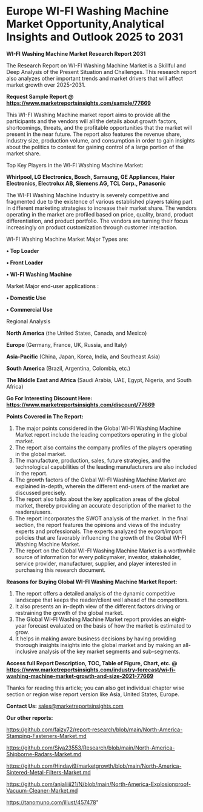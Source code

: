 # Europe WI-FI Washing Machine Market Opportunity,Analytical Insights and Outlook 2025 to 2031

<strong>WI-FI Washing Machine Market Research Report 2031</strong>

The Research Report on WI-FI Washing Machine Market is a Skillful and Deep Analysis of the Present Situation and Challenges. This research report also analyzes other important trends and market drivers that will affect market growth over 2025-2031.

<strong>Request Sample Report @ <a href=https://www.marketreportsinsights.com/sample/77669>https://www.marketreportsinsights.com/sample/77669</a></strong>

This WI-FI Washing Machine market report aims to provide all the participants and the vendors will all the details about growth factors, shortcomings, threats, and the profitable opportunities that the market will present in the near future. The report also features the revenue share, industry size, production volume, and consumption in order to gain insights about the politics to contest for gaining control of a large portion of the market share.

Top Key Players in the WI-FI Washing Machine Market:

<strong>Whirlpool, LG Electronics, Bosch, Samsung, GE Appliances, Haier Electronics, Electrolux AB, Siemens AG, TCL Corp., Panasonic</strong>

The WI-FI Washing Machine Industry is severely competitive and fragmented due to the existence of various established players taking part in different marketing strategies to increase their market share. The vendors operating in the market are profiled based on price, quality, brand, product differentiation, and product portfolio. The vendors are turning their focus increasingly on product customization through customer interaction.

WI-FI Washing Machine Market Major Types are:

<strong>• Top Loader

• Front Loader

• WI-FI Washing Machine</strong>

Market Major end-user applications :

<strong>• Domestic Use

• Commercial Use</strong>

Regional Analysis

</u><strong><b>North America</b></strong> (the United States, Canada, and Mexico)

<strong><b>Europe </b></strong>(Germany, France, UK, Russia, and Italy)

<strong><b>Asia-Pacific</b></strong> (China, Japan, Korea, India, and Southeast Asia)

<strong><b>South America</b></strong> (Brazil, Argentina, Colombia, etc.)

<strong><b>The Middle East and Africa</b></strong> (Saudi Arabia, UAE, Egypt, Nigeria, and South Africa)

<strong>Go For Interesting Discount Here: <a href=https://www.marketreportsinsights.com/discount/77669>https://www.marketreportsinsights.com/discount/77669</a></strong>

<strong>Points Covered in The Report:</strong>
<ol>
  <li>The major points considered in the Global WI-FI Washing Machine Market report include the leading competitors operating in the global market.</li>
  <li>The report also contains the company profiles of the players operating in the global market.</li>
  <li>The manufacture, production, sales, future strategies, and the technological capabilities of the leading manufacturers are also included in the report.</li>
  <li>The growth factors of the Global WI-FI Washing Machine Market are explained in-depth, wherein the different end-users of the market are discussed precisely.</li>
  <li>The report also talks about the key application areas of the global market, thereby providing an accurate description of the market to the readers/users.</li>
  <li>The report incorporates the SWOT analysis of the market. In the final section, the report features the opinions and views of the industry experts and professionals. The experts analyzed the export/import policies that are favorably influencing the growth of the Global WI-FI Washing Machine Market.</li>
  <li>The report on the Global WI-FI Washing Machine Market is a worthwhile source of information for every policymaker, investor, stakeholder, service provider, manufacturer, supplier, and player interested in purchasing this research document.</li>
</ol>
<strong>Reasons for Buying Global WI-FI Washing Machine Market Report:</strong>

<ol>
  <li>The report offers a detailed analysis of the dynamic competitive landscape that keeps the reader/client well ahead of the competitors.</li>
  <li>It also presents an in-depth view of the different factors driving or restraining the growth of the global market.</li>
  <li>The Global WI-FI Washing Machine Market report provides an eight-year forecast evaluated on the basis of how the market is estimated to grow.</li>
  <li>It helps in making aware business decisions by having providing thorough insights insights into the global market and by making an all-inclusive analysis of the key market segments and sub-segments.</li>
</ol>
<strong>Access full Report Description, TOC, Table of Figure, Chart, etc. @ <a href=https://www.marketreportsinsights.com/industry-forecast/wi-fi-washing-machine-market-growth-and-size-2021-77669>https://www.marketreportsinsights.com/industry-forecast/wi-fi-washing-machine-market-growth-and-size-2021-77669</a></strong>


Thanks for reading this article; you can also get individual chapter wise section or region wise report version like Asia, United States, Europe.

<strong>Contact Us:</strong>
sales@marketreportsinsights.com

<strong>Our other reports:</strong>

<a href=https://github.com/faizy72/report-research/blob/main/North-America-Stamping-Fasteners-Market.md>https://github.com/faizy72/report-research/blob/main/North-America-Stamping-Fasteners-Market.md</a>

<a href=https://github.com/Siya23553/Research/blob/main/North-America-Shipborne-Radars-Market.md>https://github.com/Siya23553/Research/blob/main/North-America-Shipborne-Radars-Market.md</a>

<a href=https://github.com/Hindavi9/marketgrowth/blob/main/North-America-Sintered-Metal-Filters-Market.md>https://github.com/Hindavi9/marketgrowth/blob/main/North-America-Sintered-Metal-Filters-Market.md</a>

<a href=https://github.com/anjaliiii21/N/blob/main/North-America-Explosionproof-Vacuum-Cleaner-Market.md>https://github.com/anjaliiii21/N/blob/main/North-America-Explosionproof-Vacuum-Cleaner-Market.md</a>

<a href=https://tanomuno.com/illust/457478>https://tanomuno.com/illust/457478</a>"
